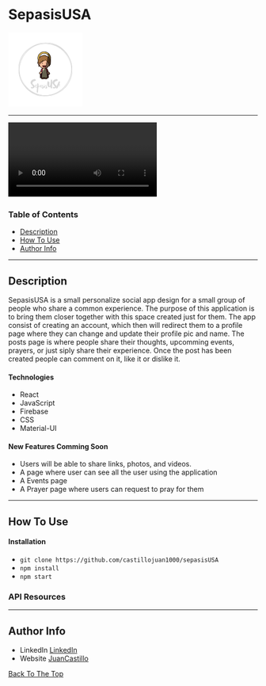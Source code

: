 # SepasisUSA

 ![Project Image](src/photos/sepasis1.png)

 

 ---

 ![](sepasisUSA.mov)

 ### Table of Contents

- [Description](#description)
- [How To Use](#how-to-use)
- [Author Info](#author-info)

---

## Description

SepasisUSA is a small personalize social app design for a small group of people who share a common experience. The purpose of this application is to bring them closer together with this space created just for them. The app consist of creating an account, which then will redirect them to a profile page where they can change and update their profile pic and name. The posts page is where people share their thoughts, upcomming events, prayers, or just siply share their experience. Once the post has been created people can comment on it, like it or dislike it.

#### Technologies

- React 
- JavaScript 
- Firebase
- CSS 
- Material-UI

#### New Features Comming Soon
- Users will be able to share links, photos, and videos.
- A page where user can see all the user using the application
- A Events page 
- A Prayer page where users can request to pray for them

---

## How To Use

#### Installation 

- `git clone https://github.com/castillojuan1000/sepasisUSA`
- `npm install`
- `npm start`

### API Resources 

--- 

## Author Info
 - LinkedIn [LinkedIn](https://www.linkedin.com/in/juan-m-castillo-355403186/)
 - Website [JuanCastillo](https://juancastillo.dev/)

 [Back To The Top](#sepasisUSA)